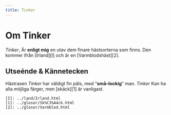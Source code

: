 ```yaml
---
title: Tinker
---
```

Om Tinker
=========
*Tinker*, Är __enligt mig__ en utav dem finare hästsorterna som finns. Den kommer ifrån [Irland][I] och är en [Varmblodshäst][2].

Utseénde & Kännetecken
----------------------
Hästrasen *Tinker* har väldigt fin päls, med “__små&ndash;lockig__” man. *Tinker* Kan ha alla möjliga färger, men [skäck][1] är vanligast.


	[I]: ../land/Irland.html
	[1]: ../glosor/Sk%C3%A4ck.html
	[2]: ../glosor/Varmblod.html

